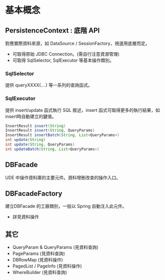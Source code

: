 # 基本概念

## PersistenceContext : 底階 API

對應實際資料來源，如 DataSource / SessionFactory，視選用底層而定。
* 可取得原始 JDBC Connection。(需自行注意資源管理)
* 可取得 SqlSelector, SqlExecutor 等基本操作類別。

### SqlSelector

提供 queryXXXX(....) 等一系列的查詢函式。

### SqlExecutor

提供 insert/update 函式執行 SQL 敘述，insert 函式可取得更多的執行結果，如insert時自動建立的鍵值。

``` java 
InsertResult insert(String)
InsertResult insert(String, QueryParams)
InsertResult insertBatch(String, List<QueryParams>)
int update(String)
int update(String, QueryParams)
int updateBatch(String, List<QueryParams>)
```

## DBFacade

UDE 中操作資料庫的主要元件。資料增刪改查的操作入口。

## DBFacadeFactory

建立DBFacade 的工廠類別，一般以 Spring 自動注入此元件。


* 詳見資料操作

## 其它

* QueryParam & QueryParams (見資料查詢)
* PageParams (見資料查詢)
* DBRowMap (見資料操作)
* PagedList / PageInfo (見資料操作)
* WhereBuilder (見資料查詢)



